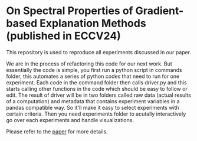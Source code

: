 # On Spectral Properties of Gradient-based Explanation Methods (published in ECCV24)

This repository is used to reproduce all experiments discussed in our paper.

We are in the process of refactoring this code for our next work. But essentially the code is simple, you first run a python script in commands folder, this automates a series of python codes that need to run for one experiment. Each code in the command folder then calls driver.py and this starts calling other functions in the code which should be easy to follow or edit. The result of driver will be in two folders called raw data (actual results of a computation) and metadata that contains experiment variables in a pandas compatible way. So it'll make it easy to select experiments with certain criteria. Then you need experiments folder to acutally interactively go over each experiments and handle visualizations.

Please refer to the [paper](#) for more details.
